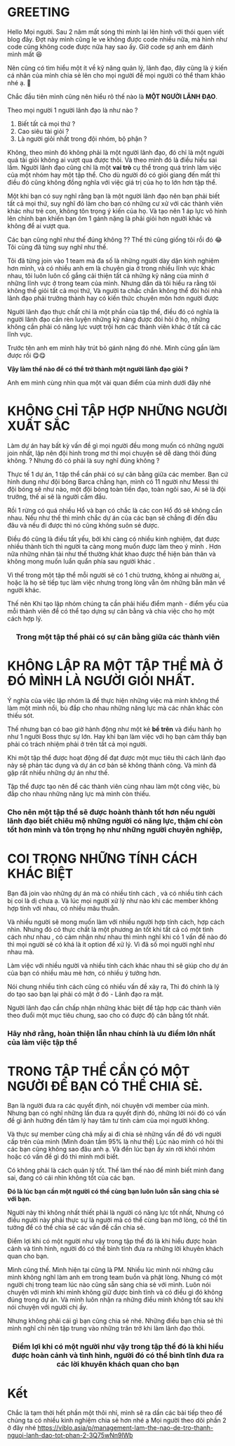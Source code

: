 # **GREETING**

Hello Mọi người. Sau 2 năm mất sóng thì mình lại lên hình với thói quen viết blog đây. Đợt này mình cũng le ve không được code nhiều nữa, mà hình như code cũng không code được nữa hay sao ấy.  Giờ code sợ anh em đánh mình mất 😆

Nên cũng có tìm hiểu một ít về kỹ năng quản lý, lãnh đạo, đây cũng là ý kiến cá nhân của mình chia sẻ lên cho mọi người để mọi người có thể tham khảo nhé ạ.  🍎

Chắc đầu tiên mình cũng nên hiểu rõ thế nào là **MỘT NGƯỜI LÃNH ĐẠO**.  

Theo mọi người 1 người lãnh đạo là như nào  ?
1. Biết tất cả mọi thứ ?
1. Cao siêu tài giỏi ?
1. Là người giỏi nhất trong đội nhóm, bộ phận  ?

Không, theo mình đó không phải là một người lãnh đạo, đó chỉ là một người quá tài giỏi không ai vượt qua được thôi. Và theo mình đó là điều hiểu sai lầm. Người lãnh đạo cũng chỉ là một **vai trò** cụ thể trong quá trình làm việc của một nhóm hay một tập thể. Cho dù người đó có giỏi giang đến mất thì điều đó cũng không đồng nghĩa với việc giá trị của họ to lớn hơn tập thể.

Một khi bạn có suy nghĩ rằng bạn là một người lãnh đạo nên bạn phải biết tất cả mọi thứ, suy nghĩ đó làm cho bạn có những cư xử với các thành viên khác như trẻ con, không tôn trọng ý kiến của họ. Và tạo nên 1 áp lực vô hình lên chính bạn khiến bạn ôm 1 gánh nặng là phải giỏi hơn người khác và không để ai vượt qua.

Các bạn cũng nghĩ như thế đúng không  ?? Thế thì cũng giống tôi rồi đó  😂  Tôi cũng đã từng suy nghĩ như thế. 

Tôi đã từng join vào 1 team mà đa số là những người dày dặn kinh nghiệm hơn mình, và có nhiều anh em là chuyên gia ở trong nhiều lĩnh vực khác nhau, tôi luôn luôn cố gắng cải thiện tất cả những kỹ năng của mình ở những lĩnh vực ở trong team của mình. Nhưng dần dà tôi hiểu ra rằng tôi không thể giỏi tất cả mọi thứ, Và người ta chắc chắn không thể đòi hỏi nhà lãnh đạo phải trưởng thành hay có kiến thức chuyên môn hơn người được 

Người lãnh đạo thực chất chỉ là một phần của tập thể, điều đó có nghĩa là người lãnh đạo cần rèn luyện những kỹ năng được đòi hỏi ở họ, những không cần phải có năng lực vượt trội hơn các thành viên khác ở tất cả các lĩnh vực.

Trước tên anh em mình hãy trút bỏ gánh nặng đó nhé. Mình cũng gần làm được rồi 😋😋
     
**Vậy làm thể nào để có thể trở thành một người lãnh đạo giỏi ?**

Anh em mình cùng nhìn qua một vài quan điểm của mình dưới đây nhé

# KHÔNG CHỈ TẬP HỢP NHỮNG NGƯỜI XUẤT SẮC
Làm dự án hay bất kỳ vấn đề gì mọi người đều mong muốn có những người join nhất, lập nên đội hình trong mơ thì mọi chuyện sẽ dễ dàng thôi đúng không. ? 
Nhưng đó có phải là suy nghĩ đúng không ?  

Thực tế 1 dự án, 1 tập thể cần phải có sự cân bằng giữa các member. Bạn cứ hình dung như đội bóng Barca chẳng hạn, mình có 11 người như Messi thì đội bóng sẽ như nào, một đội bóng toàn tiền đạo, toàn ngôi sao, Ai sẽ là đội trưởng, thế ai sẽ là người cầm đầu. 

Rồi 1 rừng có quá nhiều Hổ và bạn có chắc là các con Hổ đó sẽ không cắn nhau. Nếu như thế thì mình chắc dự án của các bạn sẽ chẳng đi đến đâu đâu và nếu đi được thì nó cũng không suôn sẻ được. 

Điều đó cũng là điều tất yếu, bởi khi càng có nhiều kinh nghiệm, đạt được nhiều thành tích thì người ta càng mong muốn được làm theo ý mình . Hơn nữa những nhân tài như thế thường khát khao được thể hiện bản thân và không mong muốn luẩn quẩn phía sau người khác . 

Vì thế trong một tập thể mỗi người sẽ có 1 chủ trương, không ai nhường ai, hoặc là họ sẽ tiếp tục làm việc nhưng trong lòng vẫn ôm những bẫn mãn về người khác. 

Thế nên Khi tạo lập nhóm chúng ta cần phải hiểu điểm mạnh - điểm yếu của mỗi thành viên để có thể tạo dựng sự cân bằng và chia việc cho họ một cách hợp lý.

### <div align="center">Trong một tập thể phải có sự cân bằng giữa các thành viên </div>

# KHÔNG LẬP RA MỘT TẬP THỂ MÀ Ở ĐÓ MÌNH LÀ NGƯỜI GIỎI NHẤT.
Ý nghĩa của việc lập nhóm là để thực hiện những việc mà mình không thể làm một mình nổi, bù đắp cho nhau những năng lực mà các nhân khác còn thiếu sót.

Thế nhưng bạn có bao giờ hành động như một kẻ **bề trên** và điều hành họ như 1 người Boss thực sự lớn. Hay khi bạn làm việc với họ bạn cảm thấy bạn phải có trách nhiệm phải ở trên tất cả mọi người. 

Khi một tập thể được hoạt động để đạt được một mục tiêu thì cách lãnh đạo này sẽ phản tác dụng và dự án cơ bản sẽ không thành công. 
Và mình đã gặp rất nhiều những dự án như thế. 

Tập thể được tạo nên để các thành viên cùng nhau làm một công việc, bù đắp cho nhau những năng lực mà mình còn thiếu. 

### **<div align="center"></div>Cho nên một tập thể sẽ được hoành thành tốt hơn nếu người lãnh đạo biết chiêu mộ những người có năng lực, thậm chí còn tốt hơn mình và tôn trọng họ như những người chuyên nghiệp,**

# COI TRỌNG NHỮNG TÍNH CÁCH KHÁC BIỆT
Bạn đã join vào những dự án mà có nhiều tính cách , và có nhiều tính cách bị coi là dị chưa ạ. Và lúc mọi người xử lý như nào khi các member không hợp tính với nhau, có nhiều mâu thuẫn. 

Và nhiều người sẽ mong muốn làm với nhiều người hợp tính cách, hợp cách nhìn. Nhưng đó có thực chất là một phương án tốt khi tất cả có một tình cách như nhau , có cảm nhận như nhau thì mình nghĩ khi có 1 vấn đề nào đó thì mọi người sẽ có khá là ít option để xử lý. Vì đã số mọi người nghĩ như nhau mà. 

Làm việc với nhiều người và nhiều tính cách khác nhau thì sẽ giúp cho dự án của bạn có nhiều màu mè hơn, có nhiều ý tưởng hơn. 

Nói chung nhiều tính cách cũng có nhiều vấn đề xảy ra, Thì đó chính là lý do tạo sao bạn lại phải có mặt ở đó -  Lãnh đạo ra mặt. 

Người lãnh đạo cần chấp nhận những khác biệt để tập hợp các thành viên theo đuổi một mục tiêu chung, sao cho có được độ cân bằng tốt nhất. 

### Hãy nhớ rằng, hoàn thiện lẫn nhau chính là ưu điểm lớn nhất của làm việc tập thể <div align="center"></div>

# TRONG TẬP THỂ CẦN CÓ MỘT NGƯỜI ĐỂ BẠN CÓ THỂ CHIA SẺ. 
Bạn là người đưa ra các quyết định, nói chuyện với member của mình. Nhưng bạn có nghĩ những lần đưa ra quyết định đó, những lời nói đó có vấn đề gì ảnh hưởng đến tâm lý hay tâm tư tình cảm của mọi người không. 

Và thực sự member cũng chả mấy ai đi chia sẻ những vấn đề đó với người cấp trên của mình (Mình đoán tầm 95% là như thế)
Lúc nào mình có hỏi thì các bạn cũng không sao đâu anh ạ. Và đến lúc bạn ấy xin rời khỏi nhóm hoặc có vấn đề gì đó thì mình mới biết. 

Có không phải là cách quản lý tốt. Thế làm thế nào để mình biết mình đang sai, đang có cái nhìn không tốt của các bạn. 

**Đó là lúc bạn cần một người có thể cùng bạn luôn luôn sẵn sàng chia sẻ với bạn.**

Người này thì không nhất thiết phải là người có năng lực tốt nhất, Nhưng có điều người này phải thực sự là người mà có thể cùng bạn mở lòng, có thể tin tưởng để có thể chia sẻ các vấn đề cần chia sẻ.

Điểm lợi khi có một người như vậy trong tập thể đó là khi hiểu được hoàn cảnh và tình hình, người đó có thể bình tĩnh đưa ra những lời khuyên khách quan cho bạn. 

Mình cũng thế. Mình hiện tại cũng là PM. Nhiều lúc mình nói những câu mình không nghĩ làm anh em trong team buồn và phật lòng. Nhưng có một người chị trong team lúc nào cũng sẵn sàng chia sẻ với mình. Luôn nói chuyện với mình khi mình không giữ được bình tĩnh và có điều gì đó không đúng trong dự án.  Và mình luôn nhận ra những điều mình không tốt sau khi nói chuyện với người chị ấy. 

Nhưng không phải cái gì bạn cũng chia sẻ nhé. Những điều bạn chia sẻ thì mình nghĩ chỉ nên tập trung vào những trăn trở khi làm lãnh đạo thôi. 

### <div align="center">Điểm lợi khi có một người như vậy trong tập thể đó là khi hiểu được hoàn cảnh và tình hình, người đó có thể bình tĩnh đưa ra các lời khuyên khách quan cho bạn</div>


# Kết 
Chắc là tạm thời hết phần một thôi nhỉ, mình sẽ ra dần các bài tiếp theo để chúng ta có nhiều kinh nghiệm chia sẻ hơn nhé ạ 
Mọi người theo dõi phần 2 ở đây nhé 
https://viblo.asia/p/management-lam-the-nao-de-tro-thanh-nguoi-lanh-dao-tot-phan-2-3Q75wNn9lWb